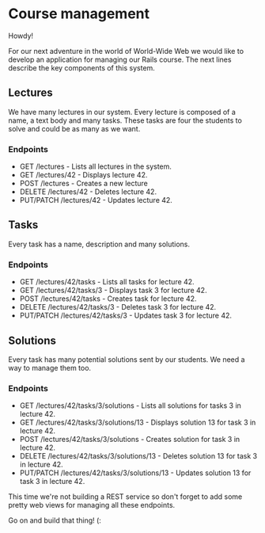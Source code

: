 # Course management

Howdy!

For our next adventure in the world of World-Wide Web we would like to develop an application for managing our Rails course. The next lines describe the key components of this system.

## Lectures
We have many lectures in our system. Every lecture is composed of a name, a text body and many tasks. These tasks are four the students to solve and could be as many as we want.

### Endpoints
* GET /lectures - Lists all lectures in the system.
* GET /lectures/42 - Displays lecture 42.
* POST /lectures - Creates a new lecture
* DELETE /lectures/42 - Deletes lecture 42.
* PUT/PATCH /lectures/42 - Updates lecture 42.

## Tasks
Every task has a name, description and many solutions.

### Endpoints
* GET /lectures/42/tasks - Lists all tasks for lecture 42.
* GET /lectures/42/tasks/3 - Displays task 3 for lecture 42.
* POST /lectures/42/tasks - Creates task for lecture 42.
* DELETE /lectures/42/tasks/3 - Deletes task 3 for lecture 42.
* PUT/PATCH /lectures/42/tasks/3 - Updates task 3 for lecture 42.

## Solutions
Every task has many potential solutions sent by our students. We need a way to manage them too.

### Endpoints
* GET /lectures/42/tasks/3/solutions - Lists all solutions for tasks 3 in lecture 42.
* GET /lectures/42/tasks/3/solutions/13 - Displays solution 13 for task 3 in lecture 42.
* POST /lectures/42/tasks/3/solutions - Creates solution for task 3 in lecture 42.
* DELETE /lectures/42/tasks/3/solutions/13 - Deletes solution 13 for task 3 in lecture 42.
* PUT/PATCH /lectures/42/tasks/3/solutions/13 - Updates solution 13 for task 3 in lecture 42.

This time we're not building a REST service so don't forget to add some pretty web views for managing all these endpoints.

Go on and build that thing! (:

